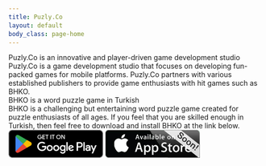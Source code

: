 ```yaml
---
title: Puzly.Co
layout: default
body_class: page-home
---
```



<section id="about" class="section about-section">
	<div class="container">
		<div class="section-content">
			<div class="section-title">
				<span>Puzly.Co</span> is an innovative and player-driven game development studio
			</div>
			<div class="section-text">
				<span>Puzly.Co</span> is a game development studio that focuses on developing fun-packed games for mobile platforms. <span>Puzly.Co</span> partners with various established publishers to provide game enthusiasts with hit games
				such as <span>BHKO</span>.
			</div>
		</div>
	</div>
</section>

<section id="games" class="section games-section game-1-section">
	<div class="container">
		<div class="section-content">
			<div class="section-title">
				<span>BHKO</span> is a word puzzle game in Turkish
			</div>
			<div class="section-text">
				<span>BHKO</span> is a challenging but entertaining word puzzle game created for puzzle enthusiasts of all ages. If you feel that you are skilled enough in Turkish, then feel free to download and install <span>BHKO</span> at the link below.
			</div>
			<div class="section-badge">
				<a href="https://play.google.com/store/apps/details?id=co.puzly.bhko" target="_blank"><img alt="Get it on Google Play" id="logo-img" width="188" height="56" src="/images/google-play-badge-en.png" /></a>
				<img alt="Coming soon to App Store" id="logo-img" width="188" height="56" src="/images/app-store-coming-soon-badge-en.png" />
			</div>
		</div>
	</div>
</section>
